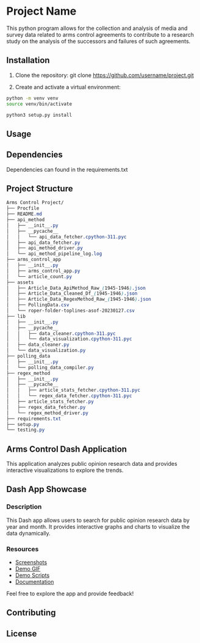 # Project Name

This python program allows for the collection and analysis of media and survey data related to arms control agreements to contribute to a research study on the analysis of the successors and failures of such agreements.

## Installation

1. Clone the repository:
git clone https://github.com/username/project.git

2. Create and activate a virtual environment:
```bash
python -m venv venv
source venv/bin/activate

python3 setup.py install
```

## Usage


## Dependencies

Dependencies can found in the requirements.txt


## Project Structure

```css
Arms Control Project/
├── Procfile
├── README.md
├── api_method
│   ├── __init__.py
│   ├── __pycache__
│   │   └── api_data_fetcher.cpython-311.pyc
│   ├── api_data_fetcher.py
│   ├── api_method_driver.py
│   └── api_method_pipeline_log.log
├── arms_control_app
│   ├── __init__.py
│   ├── arms_control_app.py
│   └── article_count.py
├── assets
│   ├── Article_Data_ApiMethod_Raw_(1945-1946).json
│   ├── Article_Data_Cleaned_Df_(1945-1946).json
│   ├── Article_Data_RegexMethod_Raw_(1945-1946).json
│   ├── PollingData.csv
│   └── roper-folder-toplines-asof-20230127.csv
├── lib
│   ├── __init__.py
│   ├── __pycache__
│   │   ├── data_cleaner.cpython-311.pyc
│   │   └── data_visualization.cpython-311.pyc
│   ├── data_cleaner.py
│   └── data_visualization.py
├── polling_data
│   ├── __init__.py
│   └── polling_data_compiler.py
├── regex_method
│   ├── __init__.py
│   ├── __pycache__
│   │   ├── article_stats_fetcher.cpython-311.pyc
│   │   └── regex_data_fetcher.cpython-311.pyc
│   ├── article_stats_fetcher.py
│   ├── regex_data_fetcher.py
│   └── regex_method_driver.py
├── requirements.txt
├── setup.py
└── testing.py
```

## Arms Control Dash Application

This application analyzes public opinion research data and provides interactive visualizations to explore the trends.

## Dash App Showcase

### Description
This Dash app allows users to search for public opinion research data by year and month. It provides interactive graphs and charts to visualize the data dynamically.

### Resources
- [Screenshots](screenshots/)
- [Demo GIF](demo.gif)
- [Demo Scripts](demo_scripts/)
- [Documentation](docs/)

Feel free to explore the app and provide feedback!


## Contributing


## License
